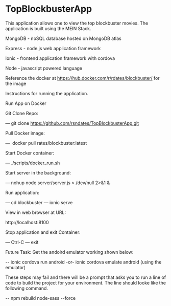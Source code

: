 # TopBlockbusterApp
This application allows one to view the top blockbuster movies.  The application is built using the MEIN Stack.

MongoDB - noSQL database hosted on MongoDB atlas

Express - node.js web application framework

Ionic - frontend application framework with cordova

Node - javascript powered language

Reference the docker at https://hub.docker.com/r/rdates/blockbuster/  for the image

Instructions for running the application.

Run App on Docker


Git Clone Repo: 

— git clone https://github.com/rsndates/TopBlockbusterApp.git

Pull Docker image: 

 —  docker pull rates/blockbuster:latest

Start Docker container:

— ./scripts/docker_run.sh

Start server in the background:

— nohup node server/server.js > /dev/null 2>&1 &

Run application:

— cd blockbuster
— ionic serve

View in web browser at URL:

http://localhost:8100

Stop application and exit Container: 

— Ctrl-C
— exit

Future Task: Get the andoird emulator working shown below:

-- ionic cordova run android      -or-     ionic cordova emulate android     (using the emulator)

These steps may fail and there will  be a prompt that asks you to run a line of code to build the project for your environment. The line should looke like the following command.

-- npm rebuild node-sass --force


